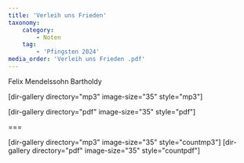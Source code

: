 ```yaml
---
title: 'Verleih uns Frieden'
taxonomy:
    category:
        - Noten
    tag:
        - 'Pfingsten 2024'
media_order: 'Verleih uns Frieden .pdf'
---
```


Felix Mendelssohn Bartholdy

[dir-gallery directory="mp3" image-size="35" style="mp3"]

[dir-gallery directory="pdf" image-size="35" style="pdf"]

===

[dir-gallery directory="mp3" image-size="35" style="countmp3"]
[dir-gallery directory="pdf" image-size="35" style="countpdf"]